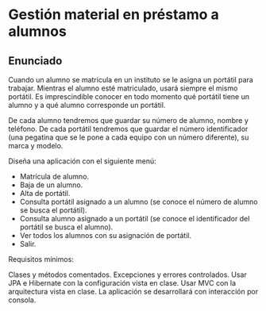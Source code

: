 # Gestión material en préstamo a alumnos

## Enunciado

Cuando un alumno se matricula en un instituto se le asigna un portátil para trabajar. Mientras el alumno esté matriculado, usará siempre el mismo portátil. 
Es imprescindible conocer en todo momento qué portátil tiene un alumno y a qué alumno corresponde un portátil.

De cada alumno tendremos que guardar su número de alumno, nombre y teléfono. De cada portátil tendremos que guardar el número identificador (una pegatina que se le pone a cada equipo con un número diferente), su marca y modelo.

Diseña una aplicación con el siguiente menú:

- Matrícula de alumno. 
- Baja de un alumno.
- Alta de portátil.
- Consulta portátil asignado a un alumno (se conoce el número de alumno se busca el portátil).
- Consulta alumno asignado a un portátil (se conoce el identificador del portátil se busca el alumno).
- Ver todos los alumnos con su asignación de portátil.
- Salir.

Requisitos mínimos:

Clases y métodos comentados. 
Excepciones y errores controlados.
Usar JPA e Hibernate con la configuración vista en clase.
Usar MVC con la arquitectura vista en clase.
La aplicación se desarrollará con interacción por consola.

## 